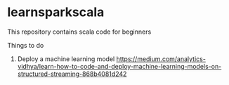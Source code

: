# learnsparkscala
This repository contains scala code for beginners


Things to do

1) Deploy a machine learning model
https://medium.com/analytics-vidhya/learn-how-to-code-and-deploy-machine-learning-models-on-structured-streaming-868b4081d242



